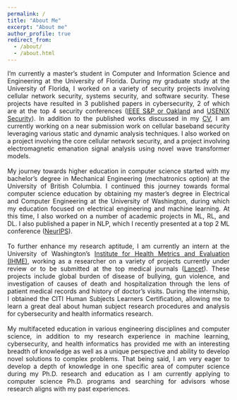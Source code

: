 ```yaml
---
permalink: /
title: "About Me"
excerpt: "About me"
author_profile: true
redirect_from: 
  - /about/
  - /about.html
---
```

<div style="text-align: justify"> 
I’m currently a master’s student in Computer and Information Science and Engineering at the University of Florida. During my graduate study at the University of Florida, I worked on a variety of security projects involving cellular network security, systems security, and software security. These projects have resulted in 3 published papers in cybersecurity, 2 of which are at the top 4 security conferences (<a href="https://sp2023.ieee-security.org/">IEEE S&P or Oakland</a> and <a href="https://www.usenix.org/conference/usenixsecurity23">USENIX Security</a>). In addition to the published works discussed in my <a href="https://pnaghavi.github.io/cv/">CV</a>, I am currently working on a near submission work on cellular baseband security leveraging various static and dynamic analysis techniques. I also worked on a project involving the core cellular network security, and a project involving electromagnetic emanation signal analysis using novel wave transformer models.
<br /><br />
My journey towards higher education in computer science started with my bachelor’s degree in Mechanical Engineering (mechatronics option) at the University of British Columbia. I continued this journey towards formal computer science education by obtaining my master’s degree in Electrical and Computer Engineering at the University of Washington, during which my education focused on electrical engineering and machine learning. At this time, I also worked on a number of academic projects in ML, RL, and DL. I also published a paper in NLP, which I recently presented at a top 2 ML conference (<a href="https://nips.cc/Conferences/2022">NeurIPS</a>).
<br /><br />
To further enhance my research aptitude, I am currently an intern at the University of Washington’s <a href="https://www.healthdata.org/">Institute for Health Metrics and Evaluation (IHME)</a>, working as a researcher on a variety of projects currently under review or to be submitted at the top medical journals (<a href="https://www.thelancet.com/">Lancet</a>). These projects include global burden of disease of bullying, gun violence, and investigation of causes of death and hospitalization through the lens of patient medical records and history of doctor’s visits. During the internship, I obtained the CITI Human Subjects Learners Certification, allowing me to learn a great deal about human subject research procedures and analysis for cybersecurity and health informatics research.
<br /><br />
My multifaceted education in various engineering disciplines and computer science, in addition to my research experience in machine learning, cybersecurity, and health informatics has provided me with an interesting breadth of knowledge as well as a unique perspective and ability to develop novel solutions to complex problems. That being said, I am very eager to develop a depth of knowledge in one specific area of computer science during my Ph.D. research and education as I am currently applying to computer science Ph.D. programs and searching for advisors whose research aligns with my past experiences.
</div>
